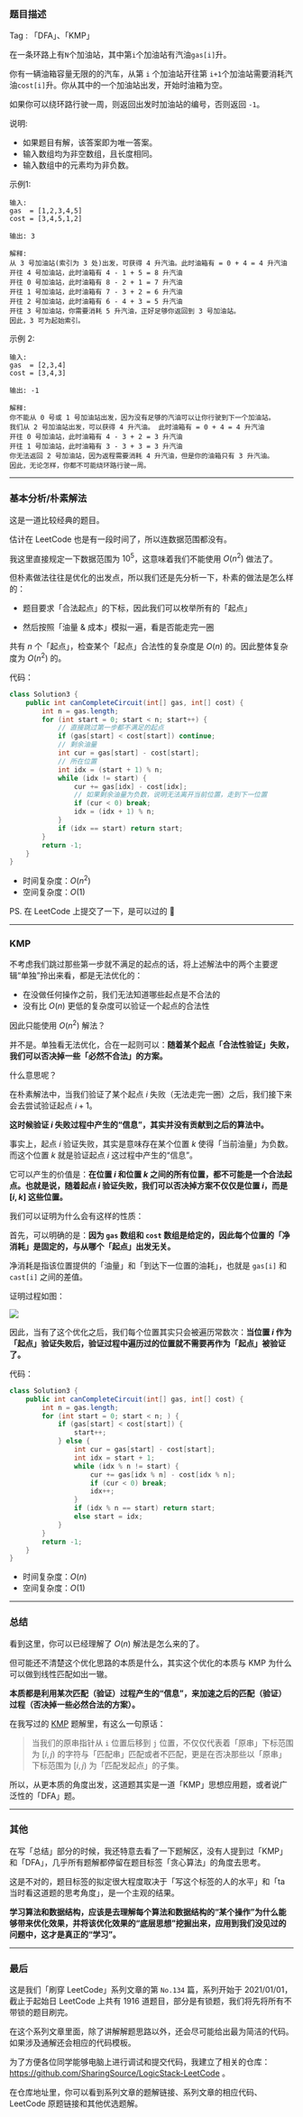 ### 题目描述

Tag : 「DFA」、「KMP」


在一条环路上有`N`个加油站，其中第`i`个加油站有汽油`gas[i]`升。

你有一辆油箱容量无限的的汽车，从第 `i` 个加油站开往第 `i+1`个加油站需要消耗汽油`cost[i]`升。你从其中的一个加油站出发，开始时油箱为空。

如果你可以绕环路行驶一周，则返回出发时加油站的编号，否则返回 `-1`。

说明:
* 如果题目有解，该答案即为唯一答案。
* 输入数组均为非空数组，且长度相同。
* 输入数组中的元素均为非负数。

示例1:

```
输入: 
gas  = [1,2,3,4,5]
cost = [3,4,5,1,2]

输出: 3

解释:
从 3 号加油站(索引为 3 处)出发，可获得 4 升汽油。此时油箱有 = 0 + 4 = 4 升汽油
开往 4 号加油站，此时油箱有 4 - 1 + 5 = 8 升汽油
开往 0 号加油站，此时油箱有 8 - 2 + 1 = 7 升汽油
开往 1 号加油站，此时油箱有 7 - 3 + 2 = 6 升汽油
开往 2 号加油站，此时油箱有 6 - 4 + 3 = 5 升汽油
开往 3 号加油站，你需要消耗 5 升汽油，正好足够你返回到 3 号加油站。
因此，3 可为起始索引。
```
示例 2:
```
输入: 
gas  = [2,3,4]
cost = [3,4,3]

输出: -1

解释:
你不能从 0 号或 1 号加油站出发，因为没有足够的汽油可以让你行驶到下一个加油站。
我们从 2 号加油站出发，可以获得 4 升汽油。 此时油箱有 = 0 + 4 = 4 升汽油
开往 0 号加油站，此时油箱有 4 - 3 + 2 = 3 升汽油
开往 1 号加油站，此时油箱有 3 - 3 + 3 = 3 升汽油
你无法返回 2 号加油站，因为返程需要消耗 4 升汽油，但是你的油箱只有 3 升汽油。
因此，无论怎样，你都不可能绕环路行驶一周。
```

---

### 基本分析/朴素解法

这是一道比较经典的题目。

估计在 LeetCode 也是有一段时间了，所以连数据范围都没有。

我这里直接规定一下数据范围为 $10^5$，这意味着我们不能使用 $O(n^2)$ 做法了。

但朴素做法往往是优化的出发点，所以我们还是先分析一下，朴素的做法是怎么样的：

* 题目要求「合法起点」的下标，因此我们可以枚举所有的「起点」

* 然后按照「油量 & 成本」模拟一遍，看是否能走完一圈

共有 $n$ 个「起点」，检查某个「起点」合法性的复杂度是 $O(n)$ 的。因此整体复杂度为 $O(n^2)$ 的。

代码：

```java
class Solution3 {
    public int canCompleteCircuit(int[] gas, int[] cost) {
        int n = gas.length;
        for (int start = 0; start < n; start++) {
            // 直接跳过第一步都不满足的起点
            if (gas[start] < cost[start]) continue;
            // 剩余油量
            int cur = gas[start] - cost[start];
            // 所在位置
            int idx = (start + 1) % n;
            while (idx != start) {
                cur += gas[idx] - cost[idx];
                // 如果剩余油量为负数，说明无法离开当前位置，走到下一位置
                if (cur < 0) break;
                idx = (idx + 1) % n;
            }
            if (idx == start) return start;
        }
        return -1;
    }
}
```

* 时间复杂度：$O(n^2)$
* 空间复杂度：$O(1)$

PS. 在 LeetCode 上提交了一下，是可以过的 🤣

---

### KMP 

不考虑我们跳过那些第一步就不满足的起点的话，将上述解法中的两个主要逻辑“单独”拎出来看，都是无法优化的：

* 在没做任何操作之前，我们无法知道哪些起点是不合法的
* 没有比 $O(n)$ 更低的复杂度可以验证一个起点的合法性

因此只能使用 $O(n^2)$ 解法？

并不是。单独看无法优化，合在一起则可以：**随着某个起点「合法性验证」失败，我们可以否决掉一些「必然不合法」的方案。**

什么意思呢？

在朴素解法中，当我们验证了某个起点 $i$ 失败（无法走完一圈）之后，我们接下来会去尝试验证起点 $i + 1$。

**这时候验证 $i$ 失败过程中产生的“信息”，其实并没有贡献到之后的算法中。**

事实上，起点 $i$ 验证失败，其实是意味存在某个位置 $k$ 使得「当前油量」为负数。而这个位置 $k$ 就是验证起点 $i$ 这过程中产生的“信息”。

它可以产生的价值是：**在位置 $i$ 和位置 $k$ 之间的所有位置，都不可能是一个合法起点。也就是说，随着起点 $i$ 验证失败，我们可以否决掉方案不仅仅是位置 $i$，而是 $[i, k]$ 这些位置。**

我们可以证明为什么会有这样的性质：

首先，可以明确的是：**因为 `gas` 数组和 `cost` 数组是给定的，因此每个位置的「净消耗」是固定的，与从哪个「起点」出发无关。**

净消耗是指该位置提供的「油量」和「到达下一位置的油耗」，也就是 `gas[i]` 和 `cast[i]` 之间的差值。

证明过程如图：

![](https://pic.leetcode-cn.com/1622856254-vGKPqG-image.png)

因此，当有了这个优化之后，我们每个位置其实只会被遍历常数次：**当位置 $i$ 作为「起点」验证失败后，验证过程中遍历过的位置就不需要再作为「起点」被验证了。**

代码：

```Java 
class Solution3 {
    public int canCompleteCircuit(int[] gas, int[] cost) {
        int n = gas.length;
        for (int start = 0; start < n; ) {
            if (gas[start] < cost[start]) {
                start++;
            } else {
                int cur = gas[start] - cost[start];
                int idx = start + 1;
                while (idx % n != start) {
                    cur += gas[idx % n] - cost[idx % n];
                    if (cur < 0) break;
                    idx++;
                }
                if (idx % n == start) return start;
                else start = idx;
            }
        }
        return -1;
    }
}
```

* 时间复杂度：$O(n)$
* 空间复杂度：$O(1)$

---

### 总结

看到这里，你可以已经理解了 $O(n)$ 解法是怎么来的了。

但可能还不清楚这个优化思路的本质是什么，其实这个优化的本质与 KMP 为什么可以做到线性匹配如出一辙。

**本质都是利用某次匹配（验证）过程产生的“信息”，来加速之后的匹配（验证）过程（否决掉一些必然合法的方案）。**

在我写过的 [KMP](https://mp.weixin.qq.com/s?__biz=MzU4NDE3MTEyMA==&mid=2247486317&idx=1&sn=9c2ff2fa5db427133cce9c875064e7a4&chksm=fd9ca072caeb29642bf1f5c151e4d5aaff4dc10ba408b23222ea1672cfc41204a584fede5c05&token=1279910339&lang=zh_CN#rd) 题解里，有这么一句原话：

> 当我们的原串指针从 `i` 位置后移到 `j` 位置，不仅仅代表着「原串」下标范围为 $[i,j)$ 的字符与「匹配串」匹配或者不匹配，更是在否决那些以「原串」下标范围为 $[i,j)$ 为「匹配发起点」的子集。

所以，从更本质的角度出发，这道题其实是一道「KMP」思想应用题，或者说广泛性的「DFA」题。

---

### 其他

在写「总结」部分的时候，我还特意去看了一下题解区，没有人提到过「KMP」和「DFA」，几乎所有题解都停留在题目标签「贪心算法」的角度去思考。

这是不对的，题目标签的拟定很大程度取决于「写这个标签的人的水平」和「ta 当时看这道题的思考角度」，是一个主观的结果。

**学习算法和数据结构，应该是去理解每个算法和数据结构的“某个操作”为什么能够带来优化效果，并将该优化效果的“底层思想”挖掘出来，应用到我们没见过的问题中，这才是真正的“学习”。**

---

### 最后

这是我们「刷穿 LeetCode」系列文章的第 `No.134` 篇，系列开始于 2021/01/01，截止于起始日 LeetCode 上共有 1916 道题目，部分是有锁题，我们将先将所有不带锁的题目刷完。

在这个系列文章里面，除了讲解解题思路以外，还会尽可能给出最为简洁的代码。如果涉及通解还会相应的代码模板。

为了方便各位同学能够电脑上进行调试和提交代码，我建立了相关的仓库：https://github.com/SharingSource/LogicStack-LeetCode 。

在仓库地址里，你可以看到系列文章的题解链接、系列文章的相应代码、LeetCode 原题链接和其他优选题解。

